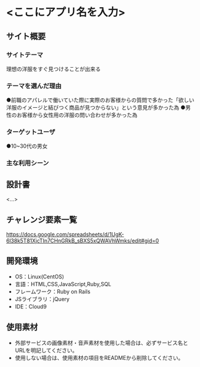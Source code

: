 # <ここにアプリ名を入力>

## サイト概要


### サイトテーマ
理想の洋服をすぐ見つけることが出来る

### テーマを選んだ理由
●前職のアパレルで働いていた際に実際のお客様からの質問で多かった「欲しい洋服のイメージと結びつく商品が見つからない」という意見が多かった為
●男性のお客様から女性用の洋服の問い合わせが多かった為


### ターゲットユーザ
●10~30代の男女
　　
### 主な利用シーン


## 設計書
<...>

## チャレンジ要素一覧
<https://docs.google.com/spreadsheets/d/1UgK-6l38k5T81XjcTIn7CHnGRkB_sBXS5xQWAVhWmks/edit#gid=0>

## 開発環境
- OS：Linux(CentOS)
- 言語：HTML,CSS,JavaScript,Ruby,SQL
- フレームワーク：Ruby on Rails
- JSライブラリ：jQuery
- IDE：Cloud9

## 使用素材
- 外部サービスの画像素材・音声素材を使用した場合は、必ずサービス名とURLを明記してください。
- 使用しない場合は、使用素材の項目をREADMEから削除してください。